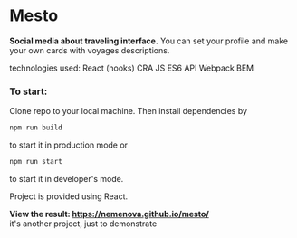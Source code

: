 # Mesto

**Social media about traveling interface.** You can set your profile and make your own cards with voyages descriptions.         

technologies used: 
React (hooks)
CRA
JS ES6
API
Webpack
BEM  

### To start:    
Clone repo to your local machine. Then install dependencies by
```javascript
npm run build
``` 
to start it in production mode or 
```javascript
npm run start
``` 
to start it in developer's mode.  
   

Project is provided using React.         
                             

**View the result: https://nemenova.github.io/mesto/**        
it's another project, just to demonstrate
